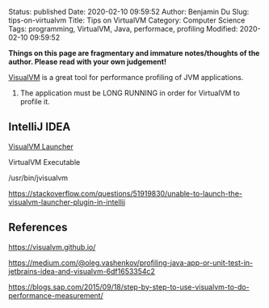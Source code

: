 Status: published
Date: 2020-02-10 09:59:52
Author: Benjamin Du
Slug: tips-on-virtualvm
Title: Tips on VirtualVM
Category: Computer Science
Tags: programming, VirtualVM, Java, performace, profiling
Modified: 2020-02-10 09:59:52

**Things on this page are fragmentary and immature notes/thoughts of the author. Please read with your own judgement!**

[VisualVM](https://visualvm.github.io/) is a great tool for performance profiling of JVM applications.

1. The application must be LONG RUNNING in order for VirtualVM to profile it.

## IntelliJ IDEA

[VisualVM Launcher](https://plugins.jetbrains.com/plugin/7115-visualvm-launcher)

VirtualVM Executable

/usr/bin/jvisualvm

https://stackoverflow.com/questions/51919830/unable-to-launch-the-visualvm-launcher-plugin-in-intellij

## References

https://visualvm.github.io/

https://medium.com/@oleg.vashenkov/profiling-java-app-or-unit-test-in-jetbrains-idea-and-visualvm-6df1653354c2

https://blogs.sap.com/2015/09/18/step-by-step-to-use-visualvm-to-do-performance-measurement/
